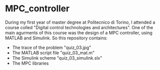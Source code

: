 # MPC_controller
During my first year of master degree at Politecnico di Torino, I attended a course colled "Digital control technologies and architectures". One of the main agurments of this course was the design of a MPC controller, using MATLAB and Simulink.
So this repository contains:
- The trace of the problem "quiz_03.jpg"
- The MATLAB script file "quiz_03_mat.m"
- The Simulink scheme "quiz_03_simulink.slx"
- The MPC libraries 


